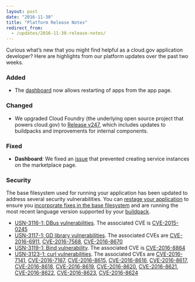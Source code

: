 ```yaml
---
layout: post
date: "2016-11-30"
title: "Platform Release Notes"
redirect_from:
  - /updates/2016-11-30-release-notes/
---
```


Curious what’s new that you might find helpful as a cloud.gov application developer? Here are highlights from our platform updates over the past two weeks.
<!--more-->

### Added
- The [dashboard](https://dashboard.fr.cloud.gov) now allows restarting of apps from the app page.

### Changed
- We upgraded Cloud Foundry (the underlying open source project that powers cloud.gov) to [Release v247](https://github.com/cloudfoundry/cf-release/releases/tag/v247), which includes updates to buildpacks and improvements for internal components. 

### Fixed
- **Dashboard**: We fixed an [issue](https://github.com/18F/cg-dashboard/issues/672) that prevented creating service instances on the marketplace page.

### Security
The base filesystem used for running your application has been updated to address several security vulnerabilities. You can [restage your application](http://cli.cloudfoundry.org/en-US/cf/restage.html) to ensure you [incorporate fixes in the base filesystem](https://docs.cloudfoundry.org/devguide/deploy-apps/stacks.html#cli-commands) and are running the most recent language version supported by your [buildpack](https://docs.cloudfoundry.org/buildpacks/).

- [USN-3116-1: DBus vulnerabilities](https://www.ubuntu.com/usn/usn-3116-1/). The associated CVE is [CVE-2015-0245](https://ubuntu.com/security/CVE-2015-0245)
- [USN-3117-1: GD library vulnerabilities](https://www.ubuntu.com/usn/usn-3117-1/). The associated CVEs are [CVE-2016-6911](https://ubuntu.com/security/CVE-2016-6911), [CVE-2016-7568](https://ubuntu.com/security/CVE-2016-7568), [CVE-2016-8670](https://ubuntu.com/security/CVE-2016-8670)
- [USN-3119-1: Bind vulnerability](https://www.ubuntu.com/usn/usn-3119-1/). The associated CVE is [CVE-2016-8864](https://ubuntu.com/security/CVE-2016-8864)
- [USN-3123-1: curl vulnerabilities](https://www.ubuntu.com/usn/usn-3123-1/). The associated CVEs are [CVE-2016-7141](https://ubuntu.com/security/CVE-2016-7141), [CVE-2016-7167](https://ubuntu.com/security/CVE-2016-7167), [CVE-2016-8615](https://ubuntu.com/security/CVE-2016-8615), [CVE-2016-8616](https://ubuntu.com/security/CVE-2016-8616), [CVE-2016-8617](https://ubuntu.com/security/CVE-2016-8617), [CVE-2016-8618](https://ubuntu.com/security/CVE-2016-8618), [CVE-2016-8619](https://ubuntu.com/security/CVE-2016-8619), [CVE-2016-8620](https://ubuntu.com/security/CVE-2016-8620), [CVE-2016-8621](https://ubuntu.com/security/CVE-2016-8621), [CVE-2016-8622](https://ubuntu.com/security/CVE-2016-8622), [CVE-2016-8623](https://ubuntu.com/security/CVE-2016-8623), [CVE-2016-8624](https://ubuntu.com/security/CVE-2016-8624)
